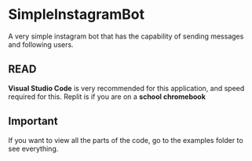 # SimpleInstagramBot
A very simple instagram bot that has the capability of sending messages and following users.

## READ
**Visual Studio Code** is very recommended for this application, and speed required for this. Replit is if you are on a **school chromebook**

## Important
If you want to view all the parts of the code, go to the examples folder to see everything.
